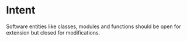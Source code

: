 # Intent
Software entities like classes, modules and functions should be open for extension but closed for modifications.
